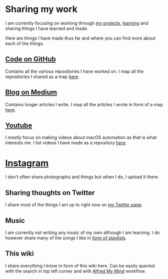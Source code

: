 # Sharing my work
I am currently focusing on working through [my projects](./projects.md), [learning](../working-on/Learning.md) and sharing things I have learned and made.

Here are things I have made thus far and where you can find more about each of the things.

## [Code on GitHub](https://github.com/nikitavoloboev)
Contains all the various repositories I have worked on. I map all the repositories I shared as a map [here](https://my.mindnode.com/ZKGETDkUaQUsL3q8q9z788CxG84oEHgDiT79GuzX#49.4,-944.4,0).

## [Blog on Medium](https://medium.com/@NikitaVoloboev)
Contains longer articles I write. I map all the articles I wrote in form of a map [here](https://my.mindnode.com/2YJ1yeqHkxaBMHKDPC1k2Ripxpx9Ne7ULk4rfh3H#460.7,-466.1,-1).

## [Youtube](https://www.youtube.com/channel/UCEKqrUfr_FMKIO9XSJS4vDw)
I mostly focus on making videos about macOS automation as that is what interests me. I list videos I have made as a repository [here](https://github.com/nikitavoloboev/my-youtube).

# [Instagram](https://www.instagram.com/nikitavoloboev/)
I don't often share photographs and things but when I do, I upload it there.

## Sharing thoughts on Twitter
I share most of the things I am up to right now on [my Twitter page](https://twitter.com/nikitavoloboev).

## Music
I am currently not writing any music of my own although I am learning. I do however share many of the songs I like in [form of playlists](../music/music-plays.md).

## This wiki
I share everything I know in form of this wiki here. Can be easily queried with the search in top left corner and with [Alfred My Mind](https://github.com/nikitavoloboev/alfred-my-mind) workflow.

